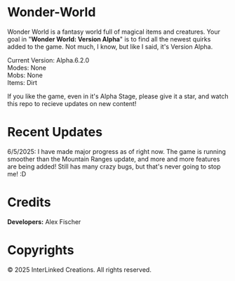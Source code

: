 # Wonder-World
Wonder World is a fantasy world full of magical items and creatures. Your goal in "**Wonder World: Version Alpha**" is to find all the newest quirks added to the game. Not much, I know, but like I said, it's Version Alpha.

Current Version: Alpha.6.2.0<br>
Modes: None<br>
Mobs: None<br>
Items: Dirt<br>

If you like the game, even in it's Alpha Stage, please give it a star, and watch this repo to recieve updates on new content!

# Recent Updates
6/5/2025: I have made major progress as of right now. The game is running smoother than the Mountain Ranges update, and more and more features are being added! Still has many crazy bugs, but that's never going to stop me! :D

# Credits
<b>Developers:</b> Alex Fischer

# Copyrights
© 2025 InterLinked Creations. All rights reserved.
